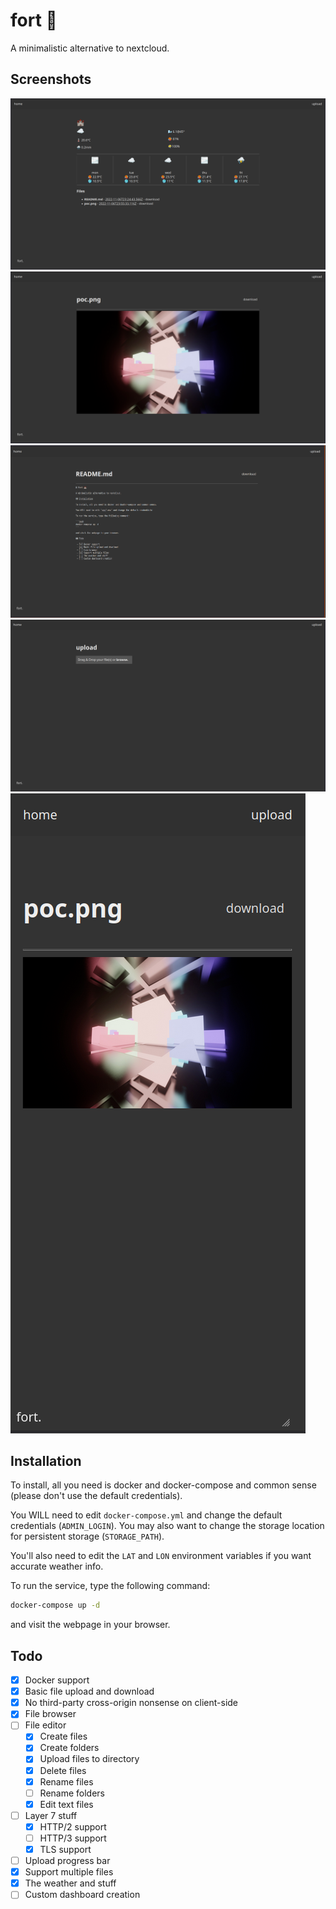 # fort 🏰

A minimalistic alternative to nextcloud.

## Screenshots

![](assets/weather.png)
![](assets/files_poc.png)
![](assets/files_readme.png)
![](assets/upload.png)
![](assets/mobile.png)

## Installation

To install, all you need is docker and docker-compose and common sense (please don't use the default credentials).

You WILL need to edit `docker-compose.yml` and change the default credentials (`ADMIN_LOGIN`). You may also want to change the storage location for persistent storage (`STORAGE_PATH`).

You'll also need to edit the `LAT` and `LON` environment variables if you want accurate weather info.

To run the service, type the following command:

```bash
docker-compose up -d
```

and visit the webpage in your browser.

## Todo

 - [x] Docker support
 - [x] Basic file upload and download
 - [x] No third-party cross-origin nonsense on client-side
 - [x] File browser
 - [ ] File editor
	 - [x] Create files
	 - [x] Create folders
	 - [x] Upload files to directory
	 - [x] Delete files
	 - [x] Rename files
	 - [ ] Rename folders
	 - [x] Edit text files
 - [ ] Layer 7 stuff
   - [x] HTTP/2 support
   - [ ] HTTP/3 support
   - [x] TLS support
 - [ ] Upload progress bar
 - [x] Support multiple files
 - [x] The weather and stuff
 - [ ] Custom dashboard creation
